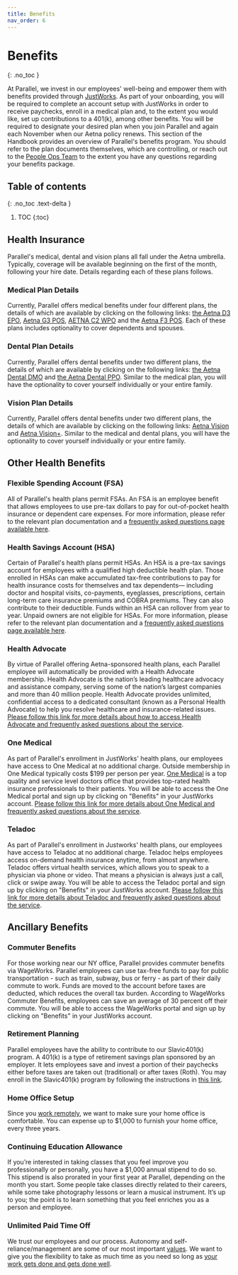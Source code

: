 ```yaml
---
title: Benefits
nav_order: 6
---
```

# Benefits
{: .no_toc }

At Parallel, we invest in our employees' well-being and empower them with benefits provided through [JustWorks](https://secure.justworks.com/benefits/company_benefits_overviews/7b44def0-2f3e-437b-bc6b-fb31f5dc464f/show). As part of your onboarding, you will be required to complete an account setup with JustWorks in order to receive paychecks, enroll in a medical plan and, to the extent you would like, set up contributions to a 401(k), among other benefits. You will be required to designate your desired plan when you join Parallel and again each November when our Aetna policy renews. This section of the Handbook provides an overview of Parallel's benefits program. You should refer to the plan documents themselves, which are controlling, or reach out to the [People Ops Team](mailto:people@parallelmarkets.com) to the extent you have any questions regarding your benefits package.

## Table of contents
{: .no_toc .text-delta }

1. TOC
{:toc}

## Health Insurance
Parallel's medical, dental and vision plans all fall under the Aetna umbrella. Typically, coverage will be available beginning on the first of the month, following your hire date. Details regarding each of these plans follows.

### Medical Plan Details
Currently, Parallel offers medical benefits under four different plans, the details of which are available by clicking on the following links: [the Aetna D3 EPO](https://secure.justworks.com/insurance_policy_document/plan-details/2019-2020-aetna-justworks-medical-d3-plan-details), [Aetna G3 POS](https://secure.justworks.com/insurance_policy_document/plan-details/2019-2020-aetna-justworks-medical-g3-plan-details), [AETNA C2 WPO](https://secure.justworks.com/insurance_policy_document/plan-details/2019-2020-aetna-justworks-medical-c2-plan-details) and the [Aetna F3 POS](https://secure.justworks.com/insurance_policy_document/plan-details/2019-2020-aetna-justworks-medical-f3-plan-details). Each of these plans includes optionality to cover dependents and spouses. 

### Dental Plan Details
Currently, Parallel offers dental benefits under two different plans, the details of which are available by clicking on the following links: [the Aetna Dental DMO](https://secure.justworks.com/insurance_policy_document/plan-details/2019-2020-aetna-justworks-dental-dmo-plan-details) and [the Aetna Dental PPO](https://secure.justworks.com/insurance_policy_document/plan-details/2019-2020-aetna-justworks-dental-ppo-plan-details). Similar to the medical plan, you will have the optionality to cover yourself individually or your entire family. 

### Vision Plan Details
Currently, Parallel offers dental benefits under two different plans, the details of which are available by clicking on the following links: [Aetna Vision](https://secure.justworks.com/insurance_policy_document/plan-details/2019-2020-aetna-justworks-vision-plan-details) and [Aetna Vision+](https://secure.justworks.com/insurance_policy_document/plan-details/2019-2020-aetna-justworks-vision-plus-plan-details). Similar to the medical and dental plans, you will have the optionality to cover yourself individually or your entire family.

## Other Health Benefits
### Flexible Spending Account (FSA)
All of Parallel's health plans permit FSAs. An FSA is an employee benefit that allows employees to use pre-tax dollars to pay for out-of-pocket health insurance or dependent care expenses. For more information, please refer to the relevant plan documentation and a [frequently asked questions page available here](https://help.justworks.com/hc/en-us/articles/360004481412-Flexible-Spending-Accounts-FSA-). 

### Health Savings Account (HSA)
Certain of Parallel's health plans permit HSAs. An HSA is a pre-tax savings account for employees with a qualified high deductible health plan. Those enrolled in HSAs can make accumulated tax-free contributions to pay for health insurance costs for themselves and tax dependents— including doctor and hospital visits, co-payments, eyeglasses, prescriptions, certain long-term care insurance premiums and COBRA premiums. They can also contribute to their deductible. Funds within an HSA can rollover from year to year. Unpaid owners are not eligible for HSAs. For more information, please refer to the relevant plan documentation and a [frequently asked questions page available here](https://help.justworks.com/hc/en-us/articles/360004530431-Health-Savings-Account-HSA-).

### Health Advocate
By virtue of Parallel offering Aetna-sponsored health plans, each Parallel employee will automatically be provided with a Health Advocate membership. Health Advocate is the nation’s leading healthcare advocacy and assistance company, serving some of the nation’s largest companies and more than 40 million people. Health Advocate provides unlimited, confidential access to a dedicated consultant (known as a Personal Health Advocate) to help you resolve healthcare and insurance-related issues. [Please follow this link for more details about how to access Health Advocate and frequently asked questions about the service](https://help.justworks.com/hc/en-us/articles/360004530211-Health-Advocate-FAQs).

### One Medical
As part of Parallel's enrollment in JustWorks' health plans, our employees have access to One Medical at no additional charge. Outside membership in One Medical typically costs $199 per person per year. [One Medical](https://www.onemedical.com/) is a top quality and service level doctors office that provides top-rated health insurance professionals to their patients. You will be able to access the One Medical portal and sign up by clicking on "Benefits" in your JustWorks account. [Please follow this link for more details about One Medical and frequently asked questions about the service](https://help.justworks.com/hc/en-us/articles/360004480992-One-Medicalhttps://help.justworks.com/hc/en-us/articles/360004480992-One-Medical).

### Teladoc
As part of Parallel's enrollment in Justworks' health plans, our employees have access to Teladoc at no additional charge. Teladoc helps employees access on-demand health insurance anytime, from almost anywhere. Teladoc offers virtual health services, which allows you to speak to a physician via phone or video. That means a physician is always just a call, click or swipe away. You will be able to access the Teladoc portal and sign up by clicking on "Benefits" in your JustWorks account. [Please follow this link for more details about Teladoc and frequently asked questions about the service](https://help.justworks.com/hc/en-us/articles/360004530231-Teladoc).

## Ancillary Benefits
### Commuter Benefits
For those working near our NY office, Parallel provides commuter benefits via WageWorks. Parallel employees can use tax-free funds to pay for public transportation - such as train, subway, bus or ferry - as part of their daily commute to work. Funds are moved to the account before taxes are deducted, which reduces the overall tax burden. According to WageWorks Commuter Benefits, employees can save an average of 30 percent off their commute. You will be able to access the WageWorks portal and sign up by clicking on "Benefits" in your JustWorks account.

### Retirement Planning
Parallel employees have the ability to contribute to our Slavic401(k) program. A 401(k) is a type of retirement savings plan sponsored by an employer. It lets employees save and invest a portion of their paychecks either before taxes are taken out (traditional) or after taxes (Roth). You may enroll in the Slavic401(k) program by following the instructions in [this link](https://help.justworks.com/hc/en-us/articles/360004530251-401-k-).

### Home Office Setup
Since you [work remotely](../work/index.md), we want to make sure your home office is comfortable. You can expense up to $1,000 to furnish your home office, every three years.

### Continuing Education Allowance
If you’re interested in taking classes that you feel improve you professionally or personally, you have a $1,000 annual stipend to do so. This stipend is also prorated in your first year at Parallel, depending on the month you start. Some people take classes directly related to their careers, while some take photography lessons or learn a musical instrument. It’s up to you; the point is to learn something that you feel enriches you as a person and employee.

### Unlimited Paid Time Off
We trust our employees and our process. Autonomy and self-reliance/management are some of our most important [values](../values/index.md/#agency-raised_hands). We want to give you the flexibility to take as much time as you need so long as [your work gets done and gets done well](../values/index.md/#focus-on-outcomes-trophy).
